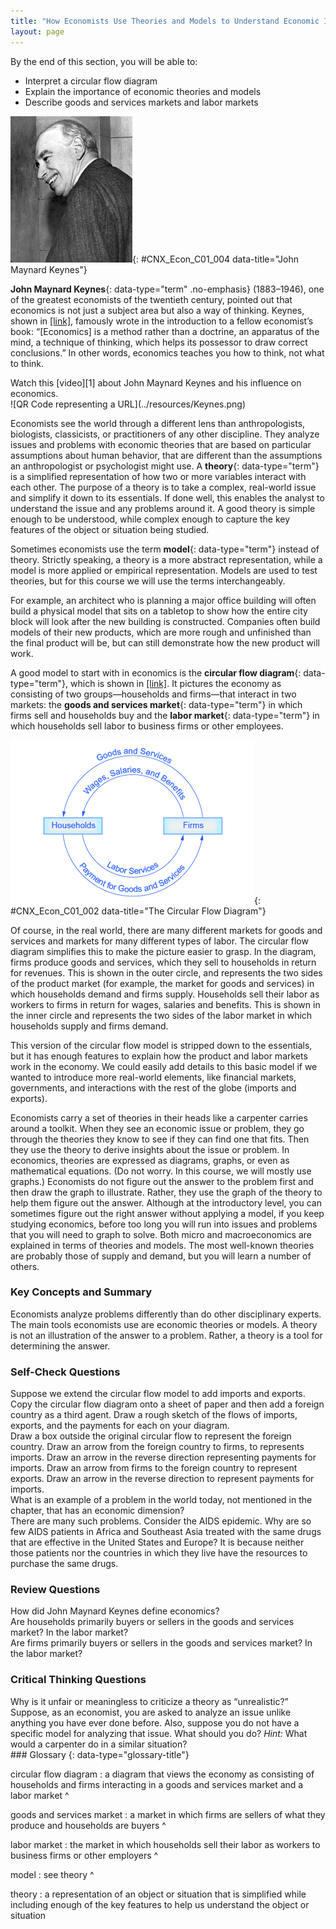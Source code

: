 ```yaml
---
title: "How Economists Use Theories and Models to Understand Economic Issues"
layout: page
---
```



<div data-type="abstract" markdown="1">
By the end of this section, you will be able to:

* Interpret a circular flow diagram
* Explain the importance of economic theories and models
* Describe goods and services markets and labor markets

</div>

 ![The image is a photograph of John Maynard Keynes.](../resources/CNX_Econ_C01_004.jpg "One of the most influential economists in modern times was John Maynard Keynes. (Credit: Wikimedia Commons)"){: #CNX_Econ_C01_004 data-title="John Maynard Keynes"}

**John Maynard Keynes**{: data-type="term" .no-emphasis} (1883–1946), one of the greatest economists of the twentieth century, pointed out that economics is not just a subject area but also a way of thinking. Keynes, shown in [\[link\]](#CNX_Econ_C01_004), famously wrote in the introduction to a fellow economist’s book: “\[Economics\] is a method rather than a doctrine, an apparatus of the mind, a technique of thinking, which helps its possessor to draw correct conclusions.” In other words, economics teaches you how to think, not what to think.

<div data-type="note" class="economics linkup" markdown="1">
Watch this [video][1] about John Maynard Keynes and his influence on economics.

<div data-type="media" data-alt="QR Code representing a URL">
![QR Code representing a URL](../resources/Keynes.png)
</div>
</div>

Economists see the world through a different lens than anthropologists, biologists, classicists, or practitioners of any other discipline. They analyze issues and problems with economic theories that are based on particular assumptions about human behavior, that are different than the assumptions an anthropologist or psychologist might use. A **theory**{: data-type="term"} is a simplified representation of how two or more variables interact with each other. The purpose of a theory is to take a complex, real-world issue and simplify it down to its essentials. If done well, this enables the analyst to understand the issue and any problems around it. A good theory is simple enough to be understood, while complex enough to capture the key features of the object or situation being studied.

Sometimes economists use the term **model**{: data-type="term"} instead of theory. Strictly speaking, a theory is a more abstract representation, while a model is more applied or empirical representation. Models are used to test theories, but for this course we will use the terms interchangeably.

For example, an architect who is planning a major office building will often build a physical model that sits on a tabletop to show how the entire city block will look after the new building is constructed. Companies often build models of their new products, which are more rough and unfinished than the final product will be, but can still demonstrate how the new product will work.

A good model to start with in economics is the **circular flow diagram**{: data-type="term"}, which is shown in [\[link\]](#CNX_Econ_C01_002). It pictures the economy as consisting of two groups—households and firms—that interact in two markets: the **goods and services market**{: data-type="term"} in which firms sell and households buy and the **labor market**{: data-type="term"} in which households sell labor to business firms or other employees.

 ![The circular flow diagram&#x2019;s outer arrows represent a goods and services market, and the inner arrows represent a labor market. As illustrated by the outer arrows, in a goods and services market, firms give goods and services to households and, in exchange, households give payment to firms. As illustrated by the inner arrows, in a labor market, households provide labor to firms and, in exchange, firms give wages, salaries, and benefits to households.](../resources/CNX_Econ_C01_002.jpg "The circular flow diagram shows how households and firms interact in the goods and services market, and in the labor market. The direction of the arrows shows that in the goods and services market, households receive goods and services and pay firms for them. In the labor market, households provide labor and receive payment from firms through wages, salaries, and benefits."){: #CNX_Econ_C01_002 data-title="The Circular Flow Diagram"}

Of course, in the real world, there are many different markets for goods and services and markets for many different types of labor. The circular flow diagram simplifies this to make the picture easier to grasp. In the diagram, firms produce goods and services, which they sell to households in return for revenues. This is shown in the outer circle, and represents the two sides of the product market (for example, the market for goods and services) in which households demand and firms supply. Households sell their labor as workers to firms in return for wages, salaries and benefits. This is shown in the inner circle and represents the two sides of the labor market in which households supply and firms demand.

This version of the circular flow model is stripped down to the essentials, but it has enough features to explain how the product and labor markets work in the economy. We could easily add details to this basic model if we wanted to introduce more real-world elements, like financial markets, governments, and interactions with the rest of the globe (imports and exports).

Economists carry a set of theories in their heads like a carpenter carries around a toolkit. When they see an economic issue or problem, they go through the theories they know to see if they can find one that fits. Then they use the theory to derive insights about the issue or problem. In economics, theories are expressed as diagrams, graphs, or even as mathematical equations. (Do not worry. In this course, we will mostly use graphs.) Economists do not figure out the answer to the problem first and then draw the graph to illustrate. Rather, they use the graph of the theory to help them figure out the answer. Although at the introductory level, you can sometimes figure out the right answer without applying a model, if you keep studying economics, before too long you will run into issues and problems that you will need to graph to solve. Both micro and macroeconomics are explained in terms of theories and models. The most well-known theories are probably those of supply and demand, but you will learn a number of others.

### Key Concepts and Summary

Economists analyze problems differently than do other disciplinary experts. The main tools economists use are economic theories or models. A theory is not an illustration of the answer to a problem. Rather, a theory is a tool for determining the answer.

### Self-Check Questions

<div data-type="exercise">
<div data-type="problem" markdown="1">
Suppose we extend the circular flow model to add imports and exports. Copy the circular flow diagram onto a sheet of paper and then add a foreign country as a third agent. Draw a rough sketch of the flows of imports, exports, and the payments for each on your diagram.

</div>
<div data-type="solution" markdown="1">
Draw a box outside the original circular flow to represent the foreign country. Draw an arrow from the foreign country to firms, to represents imports. Draw an arrow in the reverse direction representing payments for imports. Draw an arrow from firms to the foreign country to represent exports. Draw an arrow in the reverse direction to represent payments for imports.

</div>
</div>

<div data-type="exercise">
<div data-type="problem" markdown="1">
What is an example of a problem in the world today, not mentioned in the chapter, that has an economic dimension?

</div>
<div data-type="solution" markdown="1">
There are many such problems. Consider the AIDS epidemic. Why are so few AIDS patients in Africa and Southeast Asia treated with the same drugs that are effective in the United States and Europe? It is because neither those patients nor the countries in which they live have the resources to purchase the same drugs.

</div>
</div>

### Review Questions

<div data-type="exercise">
<div data-type="problem" markdown="1">
How did John Maynard Keynes define economics?

</div>
</div>

<div data-type="exercise">
<div data-type="problem" markdown="1">
Are households primarily buyers or sellers in the goods and services market? In the labor market?

</div>
</div>

<div data-type="exercise">
<div data-type="problem" markdown="1">
Are firms primarily buyers or sellers in the goods and services market? In the labor market?

</div>
</div>

### Critical Thinking Questions

<div data-type="exercise">
<div data-type="problem" markdown="1">
Why is it unfair or meaningless to criticize a theory as “unrealistic?”

</div>
</div>

<div data-type="exercise">
<div data-type="problem" markdown="1">
Suppose, as an economist, you are asked to analyze an issue unlike anything you have ever done before. Also, suppose you do not have a specific model for analyzing that issue. What should you do? <em>Hint: </em> What would a carpenter do in a similar situation?

</div>
</div>

<div data-type="glossary" markdown="1">
### Glossary
{: data-type="glossary-title"}

circular flow diagram
: a diagram that views the economy as consisting of households and firms interacting in a goods and services market and a labor market
^

goods and services market
: a market in which firms are sellers of what they produce and households are buyers
^

labor market
: the market in which households sell their labor as workers to business firms or other employers
^

model
: see theory
^

theory
: a representation of an object or situation that is simplified while including enough of the key features to help us understand the object or situation

</div>



[1]: http://openstaxcollege.org/l/Keynes
